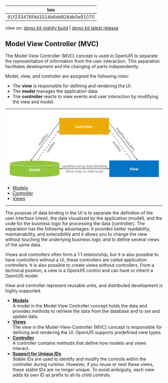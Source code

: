 <!-- loio91f233476f4d1014b6dd926db0e91070 -->

| loio |
| -----|
| 91f233476f4d1014b6dd926db0e91070 |

<div id="loio">

view on: [demo kit nightly build](https://sdk.openui5.org/nightly/#/topic/91f233476f4d1014b6dd926db0e91070) | [demo kit latest release](https://sdk.openui5.org/topic/91f233476f4d1014b6dd926db0e91070)</div>

## Model View Controller \(MVC\)

The Model View Controller \(MVC\) concept is used in OpenUI5 to separate the representation of information from the user interaction. This separation facilitates development and the changing of parts independently.

Model, view, and controller are assigned the following roles:

-   The **view** is responsible for defining and rendering the UI.
-   The **model** manages the application data.
-   The **controller** reacts to view events and user interaction by modifying the view and model.

***

![](images/loio1eb216151b1b41f1979b7b6c969670df_LowRes.png)

-   [Models](Models_e1b6259.md)
-   [Controller](Controller_121b8e6.md)
-   [Views](Views_91f27e3.md)

***

The purpose of data binding in the UI is to separate the definition of the user interface \(view\), the data visualized by the application \(model\), and the code for the business logic for processing the data \(controller\). The separation has the following advantages: It provides better readability, maintainability, and extensibility and it allows you to change the view without touching the underlying business logic and to define several views of the same data.

Views and controllers often form a 1:1 relationship, but it is also possible to have controllers without a UI, these controllers are called application controllers. It is also possible to create views without controllers. From a technical position, a view is a OpenUI5 control and can have or inherit a OpenUI5 model.

View and controller represent reusable units, and distributed development is highly supported.

-   **[Models](Models_d2c8cf7.md "A model in the Model View Controller concept holds the data and provides methods to
		retrieve the data from the database and to set and update data.")**  
A model in the Model View Controller concept holds the data and provides methods to retrieve the data from the database and to set and update data.
-   **[Views](Views_91f27e3.md "The view in the Model-View-Controller (MVC) concept is responsible for defining and rendering the UI. OpenUI5 supports predefined view types.")**  
The view in the Model-View-Controller \(MVC\) concept is responsible for defining and rendering the UI. OpenUI5 supports predefined view types.
-   **[Controller](Controller_121b8e6.md "A controller contains methods that define how models and views interact.")**  
A controller contains methods that define how models and views interact.
-   **[Support for Unique IDs](Support_for_Unique_IDs_91f28be.md "Stable IDs are used to identify and modify the controls within the controller during
		runtime. However, if you reuse or nest these views, these stable IDs are no longer unique.
		To avoid ambiguity, each view adds its own ID as prefix to all its child
		controls.")**  
Stable IDs are used to identify and modify the controls within the controller during runtime. However, if you reuse or nest these views, these stable IDs are no longer unique. To avoid ambiguity, each view adds its own ID as prefix to all its child controls.

